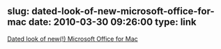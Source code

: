 slug: dated-look-of-new-microsoft-office-for-mac
date: 2010-03-30 09:26:00
type: link
---

[Dated look of new(!) Microsoft Office for Mac](http://www.boygeniusreport.com/2010/03/29/microsoft-office-2011-for-mac-gets-undressed/)
